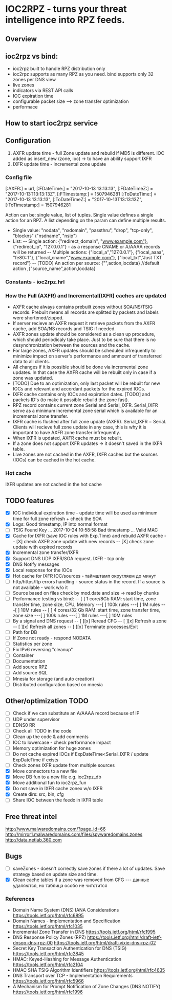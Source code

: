 #  IOC2RPZ - turns your threat intelligence into RPZ feeds.
## Overview

## ioc2rpz vs bind:
- ioc2rpz built to handle RPZ distribution only
- ioc2rpz supports as many RPZ as you need. bind supports only 32 zones per DNS view
- live zones
- indicators via REST API calls
- IOC expiration time
- configurable packet size --> zone transfer optimization
- performace

## How to start ioc2rpz service

## Configuration
1. AXFR update time - full Zone update and rebuild if MD5 is different. IOC added as insert_new (zone, ioc) -> to have an ability support IXFR
2. IXFR update time - incremental zone update
### Config file

[:AXFR:] = url,
[:FDateTime:] = "2017-10-13 13:13:13", [:FDateTimeZ:] = "2017-10-13T13:13:13Z", [:FTimestamp:] = 1507946281
[:ToDateTime:] = "2017-10-13 13:13:13", [:ToDateTimeZ:] = "2017-10-13T13:13:13Z", [:ToTimestamp:] = 1507946281


Action can be: single value, list of tuples. Single value defines a single action for an RPZ. A list depending on the param can define multiple results.
- Single value: "nodata", "nxdomain", "passthru", "drop", "tcp-only", "blockns" ("nsdname", "nsip")
- List:
-- Single action: {"redirect_domain", "www.example.com"}, {"redirect_ip", "127.0.0.1"} - as a response CNAME or A/AAAA records will be returned
-- Multiple actions: {"local_a","127.0.0.1"}, {"local_aaaa", "fe80::1"}, {"local_cname","www.example.com"}, {"local_txt","Just TXT record"}
-- [TODO] An action per source: {"",action,locdata} //default action ,{"source_name",action,locdata}

### Constants - ioc2rpz.hrl


### How the Full (AXFR) and Incremental(IXFR) caches are updated
- AXFR cache always contains prebuilt zones without SOA/NS/TSIG records. Prebuilt means all records are splitted by packets and labels were shortened/zipped.
- If server recieve an AXFR request it retrieve packets from the AXFR cache, add SOA/NS records and TSIG if needed.
- AXFR zones update should be considered as a clean up procedure, which should periodicaly take place. Just to be sure that there is no desynchronization between the sources and the cache.
- For large zones, AXFR updates should be scheduled infrequently to minimize impact on server's performance and ammount of transferred data to all clients.
- All changes if it is possible should be done via incremental zone updates. In that case the AXFR cache will be rebuilt only in case if a zone was updated.
- [TODO] Due to an optimization, only last packet will be rebuilt for new IOCs and relevant and accordant packets for the expired IOCs.
- IXFR cache contains only IOCs and expiration dates. [TODO] and packets ID's (to make it possible rebuild the zone fast).
- RPZ record contains current zone Serial and Serial_IXFR. Serial_IXFR serve as a minimum incremental zone serial which is available for an incremental zone transfer.
- IXFR cache is flushed after full zone update (AXFR). Serial_IXFR = Serial. Clients will recieve full zone update in any case, this is why it is important to have AXFR zone transfer infrequently.
- When IXFR is updated, AXFR cache must be rebuilt.
- If a zone does not support IXFR updates -> it doesn't saved in the IXFR table.
- Live zones are not cached in the AXFR, IXFR caches but the sources (IOCs) can be cached in the hot cache.

### Hot cache
IXFR updates are not cached in the hot cache

## TODO features
- [x] IOC individual expiration time - update time will be used as minimum time for full zone refresh + check the SOA
- [x] Logs: Good timestamp, IP into normal format
- [ ] TSIG Found Key ... 2017-10-24 10:58:58 Bad timestamp ... Valid MAC
- [X] Cache for IXFR (save IOC rules with Exp.Time) and rebuild AXFR cache
-- [X] check AXFR zone update with new records
-- [X] check zone update with expired records
- [X] Incremental zone transfer/IXFR
- [x] Support DNS UDP IXFR/SOA request. IXFR - tcp only
- [x] DNS Notify messages
- [x] Local response for the IOCs
- [x] Hot cache for IXFR IOC/sources - таймштамп округляем до минут
- [ ] http/https/ftp errors handling - source status in the record. If a source is not available - work w/o it
- [ ] Source based on files check by mod.date and size -> read by chunks
- [ ] Performance testing vs bind:
-- [ ] 1 core/8Gb RAM: start time, zone transfer time, zone size, CPU, Memory
---[ ] 100k rules
---[ ] 1M rules
---[ ] 10M rules
-- [ ] 4 cores/32 Gb RAM: start time, zone transfer time, zone size
---[ ] 100k rules
---[ ] 1M rules
---[ ] 10M rules
- [ ] By a signal and DNS request
-- [ ][x] Reread CFG
-- [ ][x] Refresh a zone
-- [ ][x] Refresh all zones
-- [ ][x] Terminate processes/Exit
- [ ] Path for DB
- [ ] If Zone not ready - respond NODATA
- [ ] Statistics per zone
- [ ] Fix IPv6 reversing "cleanup"
- [ ] Container
- [ ] Documentation
- [ ] Add source RPZ
- [ ] Add source SQL
- [ ] Mnesia for storage (and auto creation)
- [ ] Distributed configuration based on mnesia

## Other/optimization TODO
- [ ] Check if we can substitute an A/AAAA record because of IP
- [ ] UDP under supervisor
- [ ] EDNS0 RR
- [ ] Check all TODO in the code
- [ ] Clean up the code & add comments
- [ ] IOC to lowercase - check performance impact
- [ ] Memory optimization for huge zones
- [ ] Do not cache expired IOCs if ExpDateTime<Serial_IXFR / update ExpDateTime if exists
- [ ] Check zones IXFR update from multiple sources
- [X] Move connectors to a new file
- [x] Move DB fun to a new file e.g. ioc2rpz_db
- [x] Move additional fun to ioc2rpz_fun
- [x] Do not save in IXFR cache zonex w/o IXFR
- [x] Create dirs: src, bin, cfg
- [ ] Share IOC between the feedx in IXFR table

## Free threat intel
http://www.malwaredomains.com/?page_id=66
http://mirror1.malwaredomains.com/files/spywaredomains.zones
http://data.netlab.360.com

## Bugs
- [ ] saveZones - doesn't correctly save zones if there a lot of updates. Save strategy based on update size and time.
- [x] Clean cache tables if a zone was removed from CFG --- данные удаляются, но таблица особо не читстится

### References
- Domain Name System (DNS) IANA Considerations
https://tools.ietf.org/html/rfc6895
- Domain Names - Implementation and Specification
https://tools.ietf.org/html/rfc1035
- Incremental Zone Transfer in DNS
https://tools.ietf.org/html/rfc1995
- DNS Response Policy Zones (RPZ)
https://tools.ietf.org/html/draft-ietf-dnsop-dns-rpz-00
https://tools.ietf.org/html/draft-vixie-dns-rpz-02
- Secret Key Transaction Authentication for DNS (TSIG)
https://tools.ietf.org/html/rfc2845
- HMAC: Keyed-Hashing for Message Authentication
https://tools.ietf.org/html/rfc2104
- HMAC SHA TSIG Algorithm Identifiers
https://tools.ietf.org/html/rfc4635
- DNS Transport over TCP - Implementation Requirements
https://tools.ietf.org/html/rfc5966
- A Mechanism for Prompt Notification of Zone Changes (DNS NOTIFY)
https://tools.ietf.org/html/rfc1996